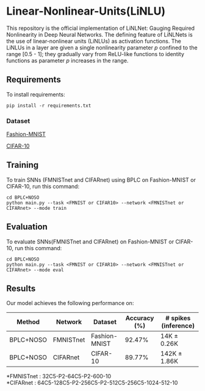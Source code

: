 # Linear-Nonlinear-Units(LiNLU)
This repository is the official implementation of LiNLNet: Gauging Required Nonlinearity in Deep Neural Networks.
The defining feature of LiNLNets is the use of linear-nonlinear units (LiNLUs) as activation functions. The LiNLUs in a layer are given a single nonlinearity parameter $p$ confined to the range [0.5 - 1]; they gradually vary from ReLU-like functions to identity functions as parameter $p$ increases in the range.



## Requirements
To install requirements:

```setup
pip install -r requirements.txt
```

### Dataset
[Fashion-MNIST](https://www.kaggle.com/datasets/zalando-research/fashionmnist)

[CIFAR-10](https://www.cs.toronto.edu/~kriz/cifar.html) 

## Training
To train SNNs (FMNISTnet and CIFARnet) using BPLC on Fashion-MNIST or CIFAR-10, run this command:
```train
cd BPLC+NOSO
python main.py --task <FMNIST or CIFAR10> --network <FMNISTnet or CIFARnet> --mode train
```

## Evaluation
To evaluate SNNs(FMNISTnet and CIFARnet) on Fashion-MNIST or CIFAR-10, run this command:
```evaluation
cd BPLC+NOSO
python main.py --task <FMNIST or CIFAR10> --network <FMNISTnet or CIFARnet> --mode eval
```


## Results
Our model achieves the following performance on: 

| Method        | Network        | Dataset           | Accuracy (%) | # spikes (inference)  |
|---------------|----------------|-------------------|--------------|-----------------------|
| BPLC+NOSO     | FMNISTnet      | Fashion-MNIST     | 92.47%       | 14K ± 0.26K           |
| BPLC+NOSO     | CIFARnet       | CIFAR-10          | 89.77%       | 142K ± 1.86K          |

*FMNISTnet : 32C5-P2-64C5-P2-600-10  
*CIFARnet : 64C5-128C5-P2-256C5-P2-512C5-256C5-1024-512-10

